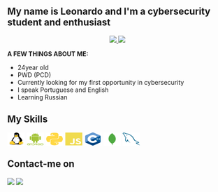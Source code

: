 ## My name is Leonardo and I'm a cybersecurity student and enthusiast

<p align="center">
	<a href="https://www.linkedin.com/in/oleonardo-miranda/">
        <img height="60" src="https://cdn.jsdelivr.net/gh/devicons/devicon/icons/linkedin/linkedin-original.svg"/>
	</a>
	<a href="https://medium.com/@leomsec">
	<img height="60" src="https://cdn.jsdelivr.net/npm/simple-icons@3.1.0/icons/medium.svg"/>
	</a> 
</p>  
		    

<b> A FEW THINGS ABOUT ME: </b></summary>
	
- 24year old 
- PWD (PCD) 
- Currently looking for my first opportunity in cybersecurity
- I speak Portuguese and English
- Learning Russian


## My Skills 
<div>
        <img align="center" alt="linux"  height="30" width="40" src="https://raw.githubusercontent.com/devicons/devicon/master/icons/linux/linux-original.svg" style="max-width:100%;"/>
	<img align="center" alt="android"  height="30" width="40" src="https://raw.githubusercontent.com/devicons/devicon/master/icons/android/android-plain-wordmark.svg" style="max-width:100%;"/>
	<img align="center" alt="Python" height="30" width="40" src="https://raw.githubusercontent.com/devicons/devicon/master/icons/python/python-plain.svg" style="max-width:100%;">
    	<img align="center" alt="JavaScript" height="30" width="40" src="https://raw.githubusercontent.com/devicons/devicon/master/icons/javascript/javascript-plain.svg" style="max-width:100%;">
	<img align="center" alt="c plus plus" height="30" width="40" src="https://raw.githubusercontent.com/devicons/devicon/master/icons/cplusplus/cplusplus-original.svg" style="max-width:100%;">
	<img align="center" alt="MongoDb" height="30" width="40" src="https://raw.githubusercontent.com/devicons/devicon/master/icons/mongodb/mongodb-plain.svg" style="max-width:100%;">
	<img align="center" alt="MySql" height="30" width="40" src="https://raw.githubusercontent.com/devicons/devicon/master/icons/mysql/mysql-plain.svg" style="max-width:100%;">
</div>

## Contact-me on 

<a href="mailto:leomsec@gmail.com"><img align="center" height="30" src="https://icongr.am/devicon/google-original.svg?size=128&color=currentColor" data-canonical-src="https://img.shields.io/badge/-Gmail-%23EA4335?style=for-the-badge&amp;logo=gmail&amp;logoColor=white" style="max-width:100%;"></a>
<a href="https://www.linkedin.com/in/oleonardo-miranda/"><img align="center" height="30" src="https://cdn.jsdelivr.net/gh/devicons/devicon/icons/linkedin/linkedin-original.svg"/></a>

